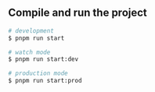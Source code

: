 ## Compile and run the project

```bash
# development
$ pnpm run start

# watch mode
$ pnpm run start:dev

# production mode
$ pnpm run start:prod
```
